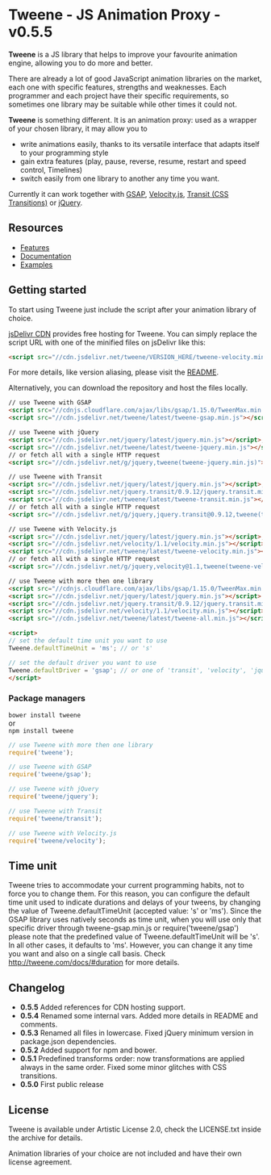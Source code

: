 # Tweene - JS Animation Proxy - v0.5.5

__Tweene__ is a JS library that helps to improve your favourite animation engine, allowing you to do more and better.

There are already a lot of good JavaScript animation libraries on the market, each one with specific features, strengths and weaknesses. 
Each programmer and each project have their specific requirements, so sometimes one library may be suitable while other times it could not. 

__Tweene__ is something different. It is an animation proxy: used as a wrapper of your chosen library, it may allow you to

- write animations easily, thanks to its versatile interface that adapts itself to your programming style
- gain extra features (play, pause, reverse, resume, restart and speed control, Timelines) 
- switch easily from one library to another any time you want. 

Currently it can work together with [GSAP](http://www.greensock.com/gsap-js/), [Velocity.js](http://julian.com/research/velocity/), 
[Transit (CSS Transitions)](http://ricostacruz.com/jquery.transit/) or [jQuery](http://jquery.com).

## Resources
- [Features](http://tweene.com/#features)
- [Documentation](http://tweene.com/docs)
- [Examples](http://tweene.com/#examples)

## Getting started
To start using Tweene just include the script after your animation library of choice.

[jsDelivr CDN](http://www.jsdelivr.com/#!tweene) provides free hosting for Tweene.
You can simply replace the script URL with one of the minified files on jsDelivr like this:
```html
<script src="//cdn.jsdelivr.net/tweene/VERSION_HERE/tweene-velocity.min.js"></script>
```
For more details, like version aliasing, please visit the [README](https://github.com/jsdelivr/jsdelivr#usage).

Alternatively, you can download the repository and host the files locally.

```html
// use Tweene with GSAP
<script src="//cdnjs.cloudflare.com/ajax/libs/gsap/1.15.0/TweenMax.min.js"></script>
<script src="//cdn.jsdelivr.net/tweene/latest/tweene-gsap.min.js"></script>

// use Tweene with jQuery
<script src="//cdn.jsdelivr.net/jquery/latest/jquery.min.js"></script>;
<script src="//cdn.jsdelivr.net/tweene/latest/tweene-jquery.min.js"></script>
// or fetch all with a single HTTP request
<script src="//cdn.jsdelivr.net/g/jquery,tweene(tweene-jquery.min.js)"></script>

// use Tweene with Transit
<script src="//cdn.jsdelivr.net/jquery/latest/jquery.min.js"></script>;
<script src="//cdn.jsdelivr.net/jquery.transit/0.9.12/jquery.transit.min.js"></script>
<script src="//cdn.jsdelivr.net/tweene/latest/tweene-transit.min.js"></script>
// or fetch all with a single HTTP request
<script src="//cdn.jsdelivr.net/g/jquery,jquery.transit@0.9.12,tweene(tweene-transit.min.js)"></script>

// use Tweene with Velocity.js
<script src="//cdn.jsdelivr.net/jquery/latest/jquery.min.js"></script>;
<script src="//cdn.jsdelivr.net/velocity/1.1/velocity.min.js"></script>
<script src="//cdn.jsdelivr.net/tweene/latest/tweene-velocity.min.js"></script>
// or fetch all with a single HTTP request
<script src="//cdn.jsdelivr.net/g/jquery,velocity@1.1,tweene(tweene-velocity.min.js)"></script>

// use Tweene with more then one library
<script src="//cdnjs.cloudflare.com/ajax/libs/gsap/1.15.0/TweenMax.min.js"></script>
<script src="//cdn.jsdelivr.net/jquery/latest/jquery.min.js"></script>
<script src="//cdn.jsdelivr.net/jquery.transit/0.9.12/jquery.transit.min.js"></script>
<script src="//cdn.jsdelivr.net/velocity/1.1/velocity.min.js"></script>
<script src="//cdn.jsdelivr.net/tweene/latest/tweene-all.min.js"></script>

<script>
// set the default time unit you want to use
Tweene.defaultTimeUnit = 'ms'; // or 's'

// set the default driver you want to use
Tweene.defaultDriver = 'gsap'; // or one of 'transit', 'velocity', 'jquery'
</script>
```

### Package managers

`bower install tweene`<br>
  or<br>
`npm install tweene`

```js
// use Tweene with more then one library
require('tweene');

// use Tweene with GSAP
require('tweene/gsap');

// use Tweene with jQuery
require('tweene/jquery');

// use Tweene with Transit
require('tweene/transit');

// use Tweene with Velocity.js
require('tweene/velocity');
```

## Time unit
Tweene tries to accommodate your current programming habits, not to force you to change them. For this reason, you can configure the default time unit used to indicate durations and delays of your tweens, by changing the value of Tweene.defaultTimeUnit (accepted value: 's' or 'ms').
Since the GSAP library uses natively seconds as time unit, when you will use only that specific driver through tweene-gsap.min.js or require('tweene/gsap') please note that the predefined value of Tweene.defaultTimeUnit will be 's'. In all other cases, it defaults to 'ms'.
However, you can change it any time you want and also on a single call basis.
Check http://tweene.com/docs/#duration for more details.

## Changelog
- __0.5.5__ Added references for CDN hosting support.
- __0.5.4__ Renamed some internal vars. Added more details in README and comments.
- __0.5.3__ Renamed all files in lowercase. Fixed jQuery minimum version in package.json dependencies.
- __0.5.2__ Added support for npm and bower.
- __0.5.1__ Predefined transforms order: now transformations are applied always in the same order. Fixed some minor glitches with CSS transitions.
- __0.5.0__ First public release

## License

Tweene is available under Artistic License 2.0, check the LICENSE.txt inside the archive for details.

Animation libraries of your choice are not included and have their own license agreement. 
